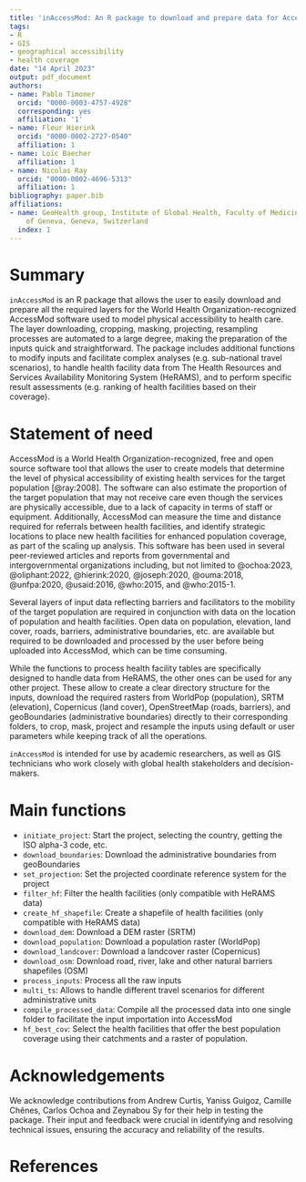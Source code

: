 ```yaml
---
title: 'inAccessMod: An R package to download and prepare data for AccessMod software'
tags:
- R
- GIS
- geographical accessibility
- health coverage
date: "14 April 2023"
output: pdf_document
authors:
- name: Pablo Timoner
  orcid: "0000-0003-4757-4928"
  corresponding: yes
  affiliation: '1'
- name: Fleur Hierink
  orcid: "0000-0002-2727-0540"
  affiliation: 1
- name: Loïc Baecher
  affiliation: 1
- name: Nicolas Ray
  orcid: "0000-0002-4696-5313"
  affiliation: 1
bibliography: paper.bib
affiliations:
- name: GeoHealth group, Institute of Global Health, Faculty of Medicine, University
    of Geneva, Geneva, Switzerland
  index: 1
---
```


# Summary

`inAccessMod` is an R package that allows the user to easily download and prepare all the required layers for the World Health Organization-recognized AccessMod software used to model physical accessibility to health care. The layer downloading, cropping, masking, projecting, resampling processes are automated to a large degree, making the preparation of the inputs quick and straightforward. The package includes additional functions to modify inputs and facilitate complex analyses (e.g. sub-national travel scenarios), to handle health facility data from The Health Resources and Services Availability Monitoring System (HeRAMS), and to perform specific result assessments (e.g. ranking of health facilities based on their coverage).

# Statement of need
 
AccessMod is a World Health Organization-recognized, free and open source software tool that allows the user to create models that determine the level of physical accessibility of existing health services for the target population [@ray:2008]. The software can also estimate the proportion of the target population that may not receive care even though the services are physically accessible, due to a lack of capacity in terms of staff or equipment. Additionally, AccessMod can measure the time and distance required for referrals between health facilities, and identify strategic locations to place new health facilities for enhanced population coverage, as part of the scaling up analysis. This software has been used in several peer-reviewed articles and reports from governmental and intergovernmental organizations including, but not limited to @ochoa:2023, @oliphant:2022, @hierink:2020, @joseph:2020, @ouma:2018, @unfpa:2020, @usaid:2016, @who:2015, and @who:2015-1.  

Several layers of input data reflecting barriers and facilitators to the mobility of the target population are required in conjunction with data on the location of population and health facilities. Open data on population, elevation, land cover, roads, barriers, administrative boundaries, etc. are available but required to be downloaded and processed by the user before being uploaded into AccessMod, which can be time consuming. 

While the functions to process health facility tables are specifically designed to handle data from HeRAMS, the other ones can be used for any other project. These allow to create a clear directory structure for the inputs, download the required rasters from WorldPop (population), SRTM (elevation), Copernicus (land cover), OpenStreetMap (roads, barriers), and geoBoundaries (administrative boundaries) directly to their corresponding folders, to crop, mask, project and resample the inputs using default or user parameters while keeping track of all the operations. 

`inAccessMod` is intended for use by academic researchers, as well as GIS technicians who work closely with global health stakeholders and decision-makers.

# Main functions

* `initiate_project`: Start the project, selecting the country, getting the ISO alpha-3 code, etc.
* `download_boundaries`: Download the administrative boundaries from geoBoundaries
* `set_projection`: Set the projected coordinate reference system for the project
* `filter_hf`: Filter the health facilities (only compatible with HeRAMS data)
* `create_hf_shapefile`: Create a shapefile of health facilities (only compatible with HeRAMS data)
* `download_dem`: Download a DEM raster (SRTM)
* `download_population`: Download a population raster (WorldPop)
* `download_landcover`: Download a landcover raster (Copernicus)
* `download_osm`: Download road, river, lake and other natural barriers shapefiles (OSM)
* `process_inputs`: Process all the raw inputs
* `multi_ts`: Allows to handle different travel scenarios for different administrative units
* `compile_processed_data`: Compile all the processed data into one single folder to facilitate the input importation into AccessMod
* `hf_best_cov`: Select the health facilities that offer the best population coverage using their catchments and a raster of population.

# Acknowledgements

We acknowledge contributions from Andrew Curtis, Yaniss Guigoz, Camille Chênes, Carlos Ochoa and Zeynabou Sy for their help in testing the package. Their input and feedback were crucial in identifying and resolving technical issues, ensuring the accuracy and reliability of the results.

# References

